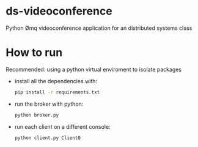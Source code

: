 # ds-videoconference
Python Ømq videoconference application for an distributed systems class


# How to run

Recommended: using a python virtual enviroment to isolate packages

- install all the dependencies with:
  ```bash
  pip install -r requirements.txt
  ```
- run the broker with python:
  ```bash
  python broker.py
  ```
- run each client on a different console:
  ```bash
  python client.py Client0
  ```
  
